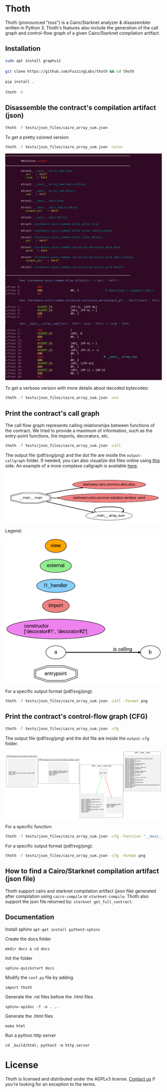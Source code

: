 # Thoth

Thoth (pronounced "toss") is a Cairo/Starknet analyzer & disassembler written in Python 3. Thoth's features also include the generation of the call graph and control-flow graph of a given Cairo/Starknet compilation artifact.

## Installation

```sh
sudo apt install graphviz

git clone https://github.com/FuzzingLabs/thoth && cd thoth

pip install .

thoth -h
```

## Disassemble the contract's compilation artifact (json)


```sh
thoth -f tests/json_files/cairo_array_sum.json
```

To get a pretty colored version:

```sh
thoth -f tests/json_files/cairo_array_sum.json -color
```
<p align="center">
	<img src="/images/thoth_disas_color.png"/>
</p>

To get a verbose version with more details about decoded bytecodes:
```sh
thoth -f tests/json_files/cairo_array_sum.json -vvv
```

## Print the contract's call graph 

The call flow graph represents calling relationships between functions of the contract. We tried to provide a maximum of information, such as the entry-point functions, the imports, decorators, etc.

```sh
thoth -f tests/json_files/cairo_array_sum.json -call
```
The output file (pdf/svg/png) and the dot file are inside the `output-callgraph` folder.
If needed, you can also visualize dot files online using [this](https://dreampuf.github.io/GraphvizOnline/) side. An example of a more complexe callgraph is available [here](images/starknet_get_full_contract_l2_dai_bridge.gv.png).

<p align="center">
	<img src="/images/thoth_callgraph_simple.png"/>
</p>

Legend:
<p align="center">
	<img src="/images/callgraph_legend.png"/>
</p>

For a specific output format (pdf/svg/png):
```sh
thoth -f tests/json_files/cairo_array_sum.json -call -format png
```

## Print the contract's control-flow graph (CFG)

```sh
thoth -f tests/json_files/cairo_array_sum.json -cfg
```
The output file (pdf/svg/png) and the dot file are inside the `output-cfg` folder.

<p align="center">
	<img src="/images/cairo_array_sum.gv.png"/>
</p>

For a specific function:
```sh
thoth -f tests/json_files/cairo_array_sum.json -cfg -function "__main__.main"
```

For a specific output format (pdf/svg/png):
```sh
thoth -f tests/json_files/cairo_array_sum.json -cfg -format png
```

## How to find a Cairo/Starknet compilation artifact (json file)

Thoth support cairo and starknet compilation artifact (json file) generated after compilation using `cairo-compile` or `starknet-compile`. Thoth also support the json file returned by: `starknet get_full_contract`.

## Documentation

Install sphinx
```apt-get install python3-sphinx```

Create the docs folder

```mkdir docs & cd docs```

Init the folder

```sphinx-quickstart docs```

Modify the `conf.py` file by adding

```import thoth```

Generate the .rst files before the .html files

```sphinx-apidoc -f -o . ..```

Generate the .html files

```make html```

Run a python http server

```cd _build/html; python3 -m http.server```

# License

Thoth is licensed and distributed under the AGPLv3 license. [Contact us](mailto:contact@fuzzinglabs.com) if you're looking for an exception to the terms.
